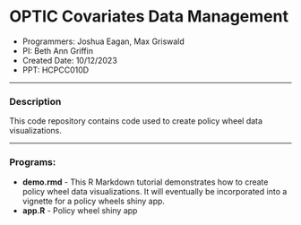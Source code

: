 
# OPTIC Covariates Data Management

* Programmers: Joshua Eagan, Max Griswald
* PI: Beth Ann Griffin
* Created Date: 10/12/2023
* PPT: HCPCC010D

---

### Description

This code repository contains code used to create policy wheel data visualizations.

---

### Programs:

* **demo.rmd** - This R Markdown tutorial demonstrates how to create policy wheel data visualizations. It will eventually be incorporated into a vignette for a policy wheels shiny app.
* **app.R** - Policy wheel shiny app

